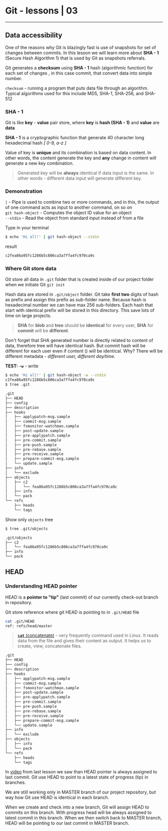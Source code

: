 # Git - lessons | 03

---

## Data accessibility

One of the reasons why Git is blazingly fast is use of snapshots for set of changes between commits. In this lesson we will learn more about **SHA - 1** (Secure Hash Algorithm 1) that is used by Git as snapshots referrals.

Git generates a **checksum** using **SHA - 1** hash (algorithmic function) for each set of changes , in this case commit, that convert data into simple number.

`checksum` - running a program that puts data file through an algorithm. Typical algorithms used for this include MD5, SHA-1, SHA-256, and SHA-512

### SHA - 1

Git is like **key** - **value** pair store, where **key** is **hash (SHA - 1)** and **value** are **data**

**SHA - 1** is a cryptographic function that generate 40 character long hexadecimal hash _[ 0-9, a-z ]_

Value of key is **unique** and its combination is based on data content. In other words, the content generate the key and **any** change in content will generate a new key combination.

> Generated key will be **always** identical if data input is the same. In other words - different data input will generate different key.

### Demonstration

`|` - Pipe is used to combine two or more commands, and in this, the output of one command acts as input to another command, on so on\
`git hash-object` - Computes the object ID value for an object\
`--stdin` - Read the object from standard input instead of from a file

Type in your terminal

```bash
$ echo 'Hi all!' | git hash-object --stdin
```

result

```bash
c2fea86a95fc1286b5c806ca3a7ffa4fc970ca9c
```

### Where Git store data

Git store all data in `.git` folder that is created inside of our project folder when we initiate Git `git init`

Hash data are stored in `.git/object` folder. Git take **first two** digits of hash as prefix and assign this prefix as sub-folder name. Because hash is hexadecimal number we can have max 256 sub-folders. Each hash that start with identical prefix will be stored in this directory. This save lots of time on large projects.

> **SHA** for **blob** and **tree** should be **identical** for every user, **SHA** for **commit** will be **different**.

Don't forget that SHA generated number is directly related to content of data, therefore tree will have identical hash. But commit hash will be different for each user even if content () will be identical. Why? There will be different metadata - _different user, different day/time_.

**TEST:**
**`-w`** - write

```bash
$ echo 'Hi all!' | git hash-object -w --stdin
c2fea86a95fc1286b5c806ca3a7ffa4fc970ca9c
$ tree .git
```

```bash
.git
├── HEAD
├── config
├── description
├── hooks
│   ├── applypatch-msg.sample
│   ├── commit-msg.sample
│   ├── fsmonitor-watchman.sample
│   ├── post-update.sample
│   ├── pre-applypatch.sample
│   ├── pre-commit.sample
│   ├── pre-push.sample
│   ├── pre-rebase.sample
│   ├── pre-receive.sample
│   ├── prepare-commit-msg.sample
│   └── update.sample
├── info
│   └── exclude
├── objects
│   ├── c2
│   │   └── fea86a95fc1286b5c806ca3a7ffa4fc970ca9c
│   ├── info
│   └── pack
└── refs
    ├── heads
    └── tags
```

Show only `objects` tree

```bash
$ tree .git/objects
```

```bash
.git/objects
├── c2
│   └── fea86a95fc1286b5c806ca3a7ffa4fc970ca9c
├── info
└── pack
```

## HEAD

### Understanding HEAD pointer

HEAD is a **pointer to "tip"** (last commit) of our currently check-out branch in repository.

Git store reference where git HEAD is pointing to in `.git/HEAD` file

```bash
cat .git/HEAD
ref: refs/head/master
```

> [**`cat`** (concatenate)](https://www.geeksforgeeks.org/cat-command-in-linux-with-examples/) - very frequently command used in Linux. It reads data from the file and gives their content as output. It helps us to create, view, concatenate files.

```bash
.git
├── HEAD
├── config
├── description
├── hooks
│   ├── applypatch-msg.sample
│   ├── commit-msg.sample
│   ├── fsmonitor-watchman.sample
│   ├── post-update.sample
│   ├── pre-applypatch.sample
│   ├── pre-commit.sample
│   ├── pre-push.sample
│   ├── pre-rebase.sample
│   ├── pre-receive.sample
│   ├── prepare-commit-msg.sample
│   └── update.sample
├── info
│   └── exclude
├── objects
│   ├── info
│   └── pack
└── refs
    ├── heads
    └── tags
```

In [video](https://www.dropbox.com/s/reb43ilf93gmpkz/git-local-principle.m4v?raw=1) from last lesson we saw than HEAD pointer is always assigned to last commit. Git use HEAD to point to a latest state of progress (tip) in branches.

We are still working only in MASTER branch of our project repository, but way how Git use HEAD is identical in each branch.

When we create and check into a new branch, Git will assign HEAD to commits on this branch. With progress head will be always assigned to latest commit in this branch. When we then switch back to MASTER branch, HEAD will be pointing to our last commit in MASTER branch.
